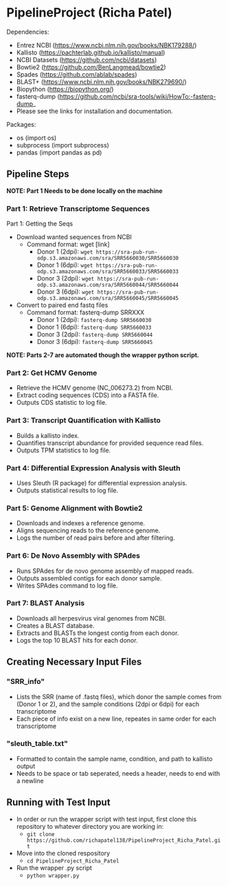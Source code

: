 # PipelineProject (Richa Patel)

Dependencies: 
- Entrez NCBI (https://www.ncbi.nlm.nih.gov/books/NBK179288/) 
- Kallisto (https://pachterlab.github.io/kallisto/manual)
- NCBI Datasets (https://github.com/ncbi/datasets)
- Bowtie2 (https://github.com/BenLangmead/bowtie2)
- Spades (https://github.com/ablab/spades)
- BLAST+ (https://www.ncbi.nlm.nih.gov/books/NBK279690/)
- Biopython (https://biopython.org/)
- fasterq-dump (https://github.com/ncbi/sra-tools/wiki/HowTo:-fasterq-dump_
- Please see the links for installation and documentation.

Packages: 
- os (import os)
- subprocess (import subprocess)
- pandas (import pandas as pd)

## Pipeline Steps

**NOTE: Part 1 Needs to be done locally on the machine**

### Part 1: Retrieve Transcriptome Sequences
Part 1: Getting the Seqs
- Download wanted sequences from NCBI
  - Command format: wget [link]
    - Donor 1 (2dpi): `wget https://sra-pub-run-odp.s3.amazonaws.com/sra/SRR5660030/SRR5660030`
    - Donor 1 (6dpi): `wget https://sra-pub-run-odp.s3.amazonaws.com/sra/SRR5660033/SRR5660033`
    - Donor 3 (2dpi): `wget https://sra-pub-run-odp.s3.amazonaws.com/sra/SRR5660044/SRR5660044`
    - Donor 3 (6dpi): `wget https://sra-pub-run-odp.s3.amazonaws.com/sra/SRR5660045/SRR5660045`
- Convert to paired end fastq files
  - Command format: fasterq-dump SRRXXX
    - Donor 1 (2dpi): `fasterq-dump SRR5660030`
    - Donor 1 (6dpi): `fasterq-dump SRR5660033`
    - Donor 3 (2dpi): `fasterq-dump SRR5660044`
    - Donor 3 (6dpi): `fasterq-dump SRR5660045`

**NOTE: Parts 2-7 are automated though the wrapper python script.**

### Part 2: Get HCMV Genome
- Retrieve the HCMV genome (NC_006273.2) from NCBI.
- Extract coding sequences (CDS) into a FASTA file.
- Outputs CDS statistic to log file.

### Part 3: Transcript Quantification with Kallisto
- Builds a kallisto index.
- Quantifies transcript abundance for provided sequence read files.
- Outputs TPM statistics to log file.

### Part 4: Differential Expression Analysis with Sleuth
- Uses Sleuth (R package) for differential expression analysis.
- Outputs statistical results to log file.

### Part 5: Genome Alignment with Bowtie2
- Downloads and indexes a reference genome.
- Aligns sequencing reads to the reference genome.
- Logs the number of read pairs before and after filtering.

### Part 6: De Novo Assembly with SPAdes
- Runs SPAdes for de novo genome assembly of mapped reads.
- Outputs assembled contigs for each donor sample.
- Writes SPAdes command to log file.

### Part 7: BLAST Analysis
- Downloads all herpesvirus viral genomes from NCBI.
- Creates a BLAST database.
- Extracts and BLASTs the longest contig from each donor.
- Logs the top 10 BLAST hits for each donor.

## Creating Necessary Input Files

### "SRR_info"
- Lists the SRR (name of .fastq files), which donor the sample comes from (Donor 1 or 2), and the sample conditions (2dpi or 6dpi) for each transcriptome
- Each piece of info exist on a new line, repeates in same order for each transcriptome

### "sleuth_table.txt"
- Formatted to contain the sample name, condition, and path to kallisto output
- Needs to be space or tab seperated, needs a header, needs to end with a newline

## Running with Test Input
- In order or run the wrapper script with test input, first clone this repository to whatever directory you are working in:
  - `git clone https://github.com/richapatel138/PipelineProject_Richa_Patel.git`
- Move into the cloned respository
  - `cd PipelineProject_Richa_Patel`
- Run the wrapper .py script
  - `python wrapper.py`



